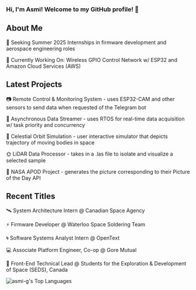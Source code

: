 ### Hi, I'm Asmi! Welcome to my GitHub profile! 💌  

## About Me
🧭 Seeking Summer 2025 Internships in firmware development and aerospace engineering roles

🤖 Currently Working On: Wireless GPIO Control Network w/ ESP32 and Amazon Cloud Services (AWS)
<!--#### 📊 Languages Frequently Used: https://gh-stats-gen.vercel.app/-->


## Latest Projects
📷 Remote Control & Monitoring System - uses ESP32-CAM and other sensors to send data when requested of the Telegram bot
   
📢 Asynchronous Data Streamer - uses RTOS for real-time data acquisition w/ task priority and concurrency
   
🌠 Celestial Orbit Simulation - user interactive simulator that depicts trajectory of moving bodies in space

🌞 LiDAR Data Processor - takes in a .las file to isolate and visualize a selected sample

🌌 NASA APOD Project - generates the picture corresponding to their Picture of the Day API  


## Recent Titles
🛰️ System Architecture Intern @ Canadian Space Agency

⚡ Firmware Developer @ Waterloo Space Soldering Team

🌀 Software Systems Analyst Intern @ OpenText 

💻 Associate Platform Engineer, Co-op @ Gore Mutual

🚀 Front-End Technical Lead @ Students for the Exploration & Development of Space (SEDS), Canada  


<!--
**asmi-g/asmi-g** is a ✨ _special_ ✨ repository because its `README.md` (this file) appears on your GitHub profile.
-->

![asmi-g's Top Languages](https://github-readme-stats.vercel.app/api/top-langs/?username=asmi-g&theme=midnight-purple&show_icons=true&hide_border=true&layout=compact)
